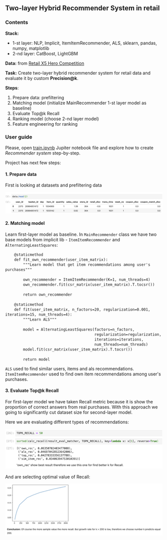 ## Two-layer Hybrid Recommender System in retail

### Contents

**Stack:**

- 1-st layer: NLP, Implicit, ItemItemRecommender, ALS, sklearn, pandas, numpy, matplotlib
- 2-nd layer: CatBoost, LightGBM


**Data:** from [Retail X5 Hero Competition](https://retailhero.ai/c/recommender_system/overview)


**Task:** 
Create two-layer hybrid recommender system for retail data and evaluate it by custom **Precision@k**.


**Steps**:

1. Prepare data:  prefiltering
2. Matching model (initialize MainRecommender 1-st layer model as baseline)
3. Evaluate Top@k Recall
4. Ranking model (choose 2-nd layer model)
5. Feature engineering for ranking


### User guide

Please, open [train.ipynb](https://github.com/hildar/RecSys-Retail/blob/main/train.ipynb) Jupiter notebook file and explore how to create *Recommender system* step-by-step.

Project has next few steps:

#### 1. Prepare data

First is looking at datasets and prefiltering data

![data image](img/data.png)


#### 2. Matching model

Learn first-layer model as baseline. In `MainRecommender` class we have two base models from implicit lib - `ItemItemRecommender` and `AlternatingLeastSquares`:

```
    @staticmethod
    def fit_own_recommender(user_item_matrix):
        """Learn model that get item recommendations among user's purchases"""

        own_recommender = ItemItemRecommender(K=1, num_threads=4)
        own_recommender.fit(csr_matrix(user_item_matrix).T.tocsr())

        return own_recommender

    @staticmethod
    def fit(user_item_matrix, n_factors=20, regularization=0.001, iterations=15, num_threads=4):
        """Learn ALS"""

        model = AlternatingLeastSquares(factors=n_factors,
                                        regularization=regularization,
                                        iterations=iterations,
                                        num_threads=num_threads)
        model.fit(csr_matrix(user_item_matrix).T.tocsr())

        return model
```

`ALS` used to find similar users, items and als recommendations. `ItemItemRecommender` used to find own item recommendations among user's purchases.

#### 3. Evaluate Top@k Recall

For first-layer model we have taken Recall metric because it is show the proportion of correct answers from real purchases. With this approach we going to significantly cut dataset size for second-layer model.

Here we are evaluating different types of recommendations:

<img src="img/types_recs.png" alt="types_recs" width="700"/>

And are selecting optimal value of Recall:

<img src="img/recall.png" alt="recall" width="700"/>


